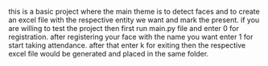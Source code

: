 this is a basic project where the main theme is to detect faces and to create an excel file with the respective entity we want and mark the present. 
if you are willing to test the project then first run main.py file and enter 0 for registration. 
after registering your face with the name you want enter 1 for start taking attendance. 
after that enter k for exiting then the respective excel file would be generated and placed in the same folder. 
